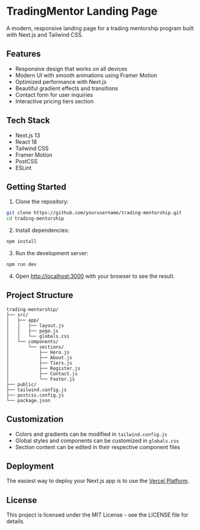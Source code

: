 # TradingMentor Landing Page

A modern, responsive landing page for a trading mentorship program built with Next.js and Tailwind CSS.

## Features

- Responsive design that works on all devices
- Modern UI with smooth animations using Framer Motion
- Optimized performance with Next.js
- Beautiful gradient effects and transitions
- Contact form for user inquiries
- Interactive pricing tiers section

## Tech Stack

- Next.js 13
- React 18
- Tailwind CSS
- Framer Motion
- PostCSS
- ESLint

## Getting Started

1. Clone the repository:
```bash
git clone https://github.com/yourusername/trading-mentorship.git
cd trading-mentorship
```

2. Install dependencies:
```bash
npm install
```

3. Run the development server:
```bash
npm run dev
```

4. Open [http://localhost:3000](http://localhost:3000) with your browser to see the result.

## Project Structure

```
trading-mentorship/
├── src/
│   ├── app/
│   │   ├── layout.js
│   │   ├── page.js
│   │   └── globals.css
│   └── components/
│       └── sections/
│           ├── Hero.js
│           ├── About.js
│           ├── Tiers.js
│           ├── Register.js
│           ├── Contact.js
│           └── Footer.js
├── public/
├── tailwind.config.js
├── postcss.config.js
└── package.json
```

## Customization

- Colors and gradients can be modified in `tailwind.config.js`
- Global styles and components can be customized in `globals.css`
- Section content can be edited in their respective component files

## Deployment

The easiest way to deploy your Next.js app is to use the [Vercel Platform](https://vercel.com/new?utm_medium=default-template&filter=next.js&utm_source=create-next-app&utm_campaign=create-next-app-readme).

## License

This project is licensed under the MIT License - see the LICENSE file for details.
